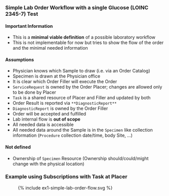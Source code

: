 ### Simple Lab Order Workflow with a single Glucose (LOINC 2345-7) Test 

#### Important Information
- This is a **minimal viable definition** of a possible laboratory workflow
- This is not implementable for now but tries to show the flow of the order and the minimal needed information

#### Assumptions
- Physician knows which Sample to draw (i.e. via an Order Catalog)
- Specimen is drawn at the Physician office
- It is clear which Order Filler will execute the Order
- `ServiceRequest` is owned by the Order Placer; changes are allowed only to be done by Placer
- `Task` is a shared resource of Placer and Filler and updated by both
- Order Result is reported via `**DiagnosticReport**`
- `DiagnosticReport` is owned by the Order Filler
- Order will be accepted and fulfilled 
- Lab internal flow is **out of scope**
- All needed data is accessible
- All needed data around the Sample is in the `Specimen` like collection information (`Procedure` collection date/time, body Site, ...)
#### Not defined
- Ownership of `Specimen` Resource (Ownership should/could/might change with the physical location)

### Example using Subscriptions with Task at Placer
<figure>
  {% include ex1-simple-lab-order-flow.svg %}
</figure>
